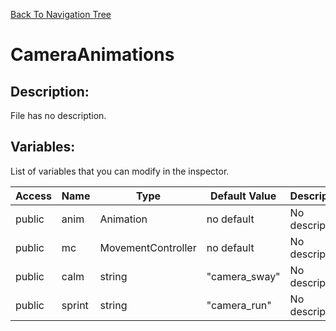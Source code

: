 [Back To Navigation Tree](https://wesleywh.github.io/GameDevRepo/docs/navigation.html)
# CameraAnimations

## Description:
File has no description.

## Variables:
List of variables that you can modify in the inspector.

|Access|Name|Type|Default Value|Description|
|---|---|---|---|---|
|public|anim|Animation|no default|No description.|
|public|mc|MovementController|no default|No description.|
|public|calm|string|"camera_sway"|No description.|
|public|sprint|string|"camera_run"|No description.|
